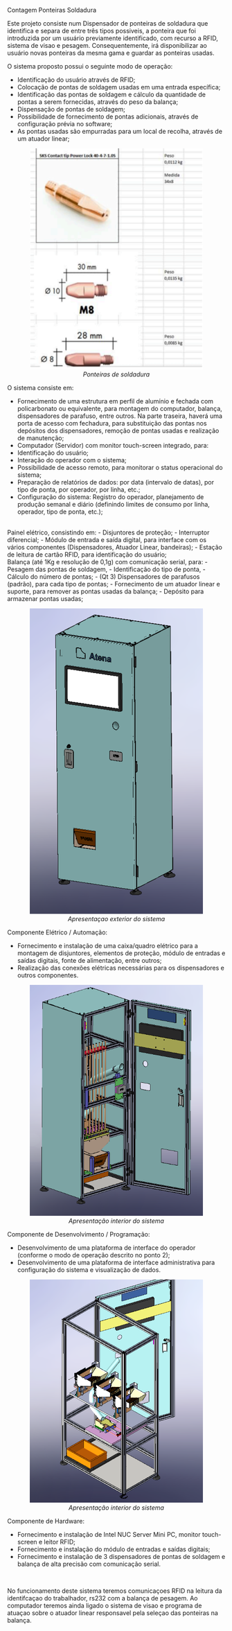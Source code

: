 Contagem Ponteiras Soldadura 

Este projeto consiste num Dispensador de ponteiras de soldadura que identifica e separa de entre três tipos possiveis, a ponteira que foi introduzida por um usuário previamente identificado, com recurso a RFID, sistema de visao e pesagem. Consequentemente, irá disponibilizar ao usuário novas ponteiras da mesma gama e guardar as ponteiras usadas.

O sistema proposto possui o seguinte modo de operação:
- Identificação do usuário através de RFID;
- Colocação de pontas de soldagem usadas em uma entrada específica;
- Identificação das pontas de soldagem e cálculo da quantidade de pontas a serem fornecidas, através do peso da balança;
- Dispensação de pontas de soldagem;
- Possibilidade de fornecimento de pontas adicionais, através de configuração prévia no software;
- As pontas usadas são empurradas para um local de recolha, através de um atuador linear;

<p align="center">
    <img src="Imagens/Ponteiras.png" alt="Imagem 1" width="400">
    <br>
    <em> Ponteiras de soldadura  </em>
</p>


O sistema consiste em:
- Fornecimento de uma estrutura em perfil de alumínio e fechada com policarbonato ou equivalente, para montagem do computador, balança, dispensadores de parafuso, entre outros. Na parte traseira, haverá uma porta de acesso com fechadura, para substituição das pontas nos depósitos dos dispensadores, remoção de pontas usadas e realização de manutenção;
- Computador (Servidor) com monitor touch-screen integrado, para:
- Identificação do usuário;
- Interação do operador com o sistema;
- Possibilidade de acesso remoto, para monitorar o status operacional do sistema;
- Preparação de relatórios de dados: por data (intervalo de datas), por tipo de ponta, por operador, por linha, etc.;
- Configuração do sistema: Registro do operador, planejamento de produção semanal e diário (definindo limites de consumo por linha, operador, tipo de ponta, etc.);

<br>
Painel elétrico, consistindo em:
- Disjuntores de proteção;
- Interruptor diferencial;
- Módulo de entrada e saída digital, para interface com os vários componentes (Dispensadores, Atuador Linear, bandeiras);
- Estação de leitura de cartão RFID, para identificação do usuário;

<br>
Balança (até 1Kg e resolução de 0,1g) com comunicação serial, para:
- Pesagem das pontas de soldagem,
- Identificação do tipo de ponta,
- Cálculo do número de pontas;
- (Qt 3) Dispensadores de parafusos (padrão), para cada tipo de pontas;
- Fornecimento de um atuador linear e suporte, para remover as pontas usadas da balança;
- Depósito para armazenar pontas usadas;
  
<p align="center">
    <img src="Imagens/Sistema_novo_fechado.png" alt="Imagem 1" width="400">
    <br>
    <em>Apresentaçao exterior do sistema </em>
</p>


Componente Elétrico / Automação:
- Fornecimento e instalação de uma caixa/quadro elétrico para a montagem de disjuntores, elementos de proteção, módulo de entradas e saídas digitais, fonte de alimentação, entre outros;
- Realização das conexões elétricas necessárias para os dispensadores e outros componentes.

<p align="center">
    <img src="Imagens/Sistema_novo.png" alt="Imagem 2" width="400">
    <br>
    <em> Apresentação interior do sistema </em>
</p>


Componente de Desenvolvimento / Programação:
- Desenvolvimento de uma plataforma de interface do operador (conforme o modo de operação descrito no ponto 2);
- Desenvolvimento de uma plataforma de interface administrativa para configuração do sistema e visualização de dados.

<p align="center">
    <img src="Imagens/sistema_componentes.png" alt="Imagem 2" width="400">
    <br>
    <em> Apresentação interior do sistema </em>
</p>


Componente de Hardware:
- Fornecimento e instalação de Intel NUC Server Mini PC, monitor touch-screen e leitor RFID;
- Fornecimento e instalação do módulo de entradas e saídas digitais;
- Fornecimento e instalação de 3 dispensadores de pontas de soldagem e balança de alta precisão com comunicação serial.
<br>

No funcionamento deste sistema teremos comunicaçoes RFID na leitura da identifcaçao do trabalhador, rs232 com a balança de pesagem. Ao computador teremos ainda ligado o sistema de visao e programa de atuaçao sobre o atuador linear responsavel pela seleçao das ponteiras na balança.

